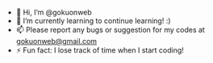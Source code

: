 - 👋 Hi, I’m @gokuonweb
- 🌱 I’m currently learning to continue learning! :)
- 📫 Please report any bugs or suggestion for my codes at gokuonweb@gmail.com
- ⚡ Fun fact: I lose track of time when I start coding!
